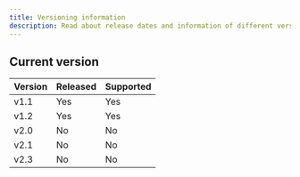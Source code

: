 ```yaml
---
title: Versioning information
description: Read about release dates and information of different versions.
---
```


## Current version

| Version | Released | Supported |
|---------|----------|-----------|
| v1.1    | Yes      | Yes       |
| v1.2    | Yes      | Yes       |
| v2.0    | No       | No        |
| v2.1    | No       | No        |
| v2.3    | No       | No        |